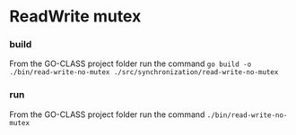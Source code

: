 # ReadWrite mutex

### build

From the GO-CLASS project folder run the command
`go build -o ./bin/read-write-no-mutex ./src/synchronization/read-write-no-mutex`

### run

From the GO-CLASS project folder run the command
`./bin/read-write-no-mutex`
